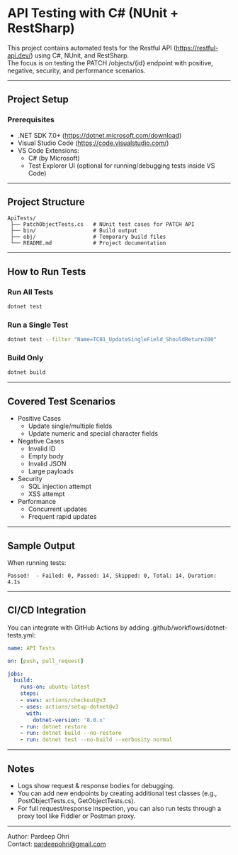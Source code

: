 # API Testing with C# (NUnit + RestSharp)

This project contains automated tests for the Restful API (https://restful-api.dev/) using C#, NUnit, and RestSharp.  
The focus is on testing the PATCH /objects/{id} endpoint with positive, negative, security, and performance scenarios.

---

## Project Setup

### Prerequisites
- .NET SDK 7.0+ (https://dotnet.microsoft.com/download)
- Visual Studio Code (https://code.visualstudio.com/)
- VS Code Extensions:
  - C# (by Microsoft)
  - Test Explorer UI (optional for running/debugging tests inside VS Code)

---

## Project Structure
```
ApiTests/
 ├── PatchObjectTests.cs   # NUnit test cases for PATCH API
 ├── bin/                  # Build output
 ├── obj/                  # Temporary build files
 └── README.md             # Project documentation
```

---

## How to Run Tests

### Run All Tests
```bash
dotnet test
```

### Run a Single Test
```bash
dotnet test --filter "Name=TC01_UpdateSingleField_ShouldReturn200"
```

### Build Only
```bash
dotnet build
```

---

## Covered Test Scenarios
- Positive Cases
  - Update single/multiple fields
  - Update numeric and special character fields
- Negative Cases
  - Invalid ID
  - Empty body
  - Invalid JSON
  - Large payloads
- Security
  - SQL injection attempt
  - XSS attempt
- Performance
  - Concurrent updates
  - Frequent rapid updates

---

## Sample Output
When running tests:
```
Passed!  - Failed: 0, Passed: 14, Skipped: 0, Total: 14, Duration: 4.1s
```

---

## CI/CD Integration
You can integrate with GitHub Actions by adding .github/workflows/dotnet-tests.yml:

```yaml
name: API Tests

on: [push, pull_request]

jobs:
  build:
    runs-on: ubuntu-latest
    steps:
    - uses: actions/checkout@v3
    - uses: actions/setup-dotnet@v3
      with:
        dotnet-version: '8.0.x'
    - run: dotnet restore
    - run: dotnet build --no-restore
    - run: dotnet test --no-build --verbosity normal
```

---

## Notes
- Logs show request & response bodies for debugging.  
- You can add new endpoints by creating additional test classes (e.g., PostObjectTests.cs, GetObjectTests.cs).  
- For full request/response inspection, you can also run tests through a proxy tool like Fiddler or Postman proxy.  

---

Author: Pardeep Ohri  
Contact: pardeepohri@gmail.com
